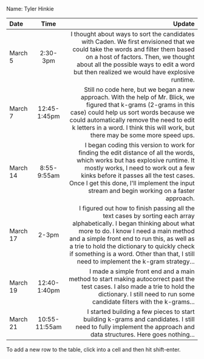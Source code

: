 Name: Tyler Hinkie

| Date     |     Time      |                                                                                                                                                                                                                                                                                                                                                   Update |
|:---------|:-------------:|---------------------------------------------------------------------------------------------------------------------------------------------------------------------------------------------------------------------------------------------------------------------------------------------------------------------------------------------------------:|
| March 5  |   2:30-3pm    |                                                                                      I thought about ways to sort the candidates with Caden. We first envisioned that we could take the words and filter them based on a host of factors. Then, we thought about all the possible ways to edit a word but then realized we would have explosive runtime. |
| March 7  | 12:45-1:45pm  |                                                           Still no code here, but we began a new approach. With the help of Mr. Blick, we figured that k-grams (2-grams in this case) could help us sort words because we could automatically remove the need to edit k letters in a word. I think this will work, but there may be some more speed ups. |
| March 14 |  8:55-9:55am  |                                            I began coding this version to work for finding the edit distance of all the words, which works but has explosive runtime. It mostly works, I need to work out a few kinks before it passes all the test cases. Once I get this done, I'll implement the input stream and begin working on a faster approach. |
| March 17 |     2-3pm     | I figured out how to finish passing all the text cases by sorting each array alphabetically. I began thinking about what more to do. I know I need a main method and a simple front end to run this, as well as a trie to hold the dictionary to quickly check if something is a word. Other than that, I still need to implement the k-gram strategy... |
| March 19 | 12:40-1:40pm  |                                                                                                                                                   I made a simple front end and a main method to start making autocorrect past the test cases. I also made a trie to hold the dictionary. I still need to run some candidate filters with the k-grams... |
| March 21 | 10:55-11:55am |                                                                                                                                                                                         I started building a few pieces to start building k-grams and candidates. I still need to fully implement the approach and data structures. Here goes nothing... |


To add a new row to the table, click into a cell and then hit shift-enter.